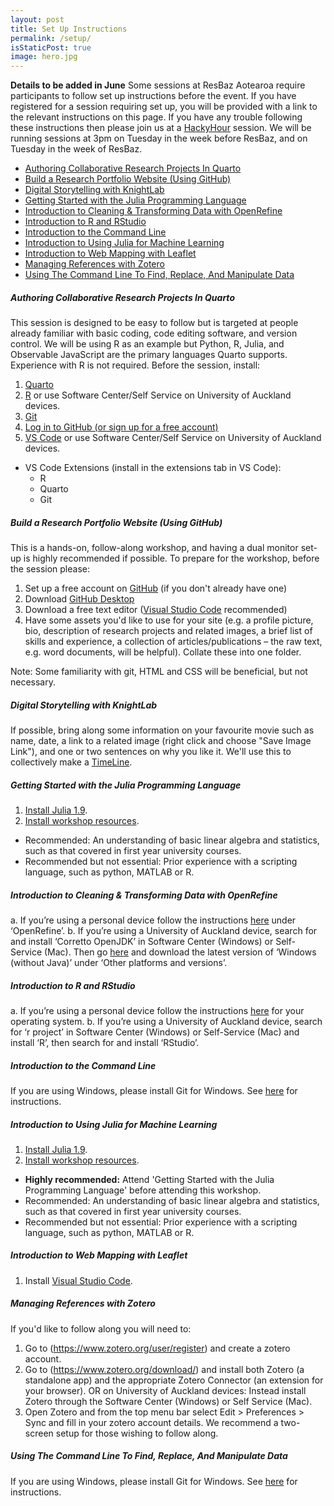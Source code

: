 ```yaml
---
layout: post
title: Set Up Instructions
permalink: /setup/
isStaticPost: true
image: hero.jpg
---
```


**Details to be added in June**
Some sessions at ResBaz Aotearoa require participants to follow set up instructions before the event. If you have registered for a session requiring set up, you will be provided with a link to the relevant instructions on this page. If you have any trouble following these instructions then please join us at a [HackyHour](https://uoa-eresearch.github.io/HackyHour/) session. We will be running sessions at 3pm on Tuesday in the week before ResBaz, and on Tuesday in the week of ResBaz.

- [Authoring Collaborative Research Projects In Quarto](#authoring-collaborative-research-projects-in-quarto)
- [Build a Research Portfolio Website (Using GitHub)](#build-a-research-portfolio-website-using-github)
- [Digital Storytelling with KnightLab](#digital-storytelling-with-knightlab)
- [Getting Started with the Julia Programming Language](#getting-started-with-the-julia-programming-language)
- [Introduction to Cleaning \& Transforming Data with OpenRefine](#introduction-to-cleaning--transforming-data-with-openrefine)
- [Introduction to R and RStudio](#introduction-to-r-and-rstudio)
- [Introduction to the Command Line](#introduction-to-the-command-line)
- [Introduction to Using Julia for Machine Learning](#introduction-to-using-julia-for-machine-learning)
- [Introduction to Web Mapping with Leaflet](#introduction-to-web-mapping-with-leaflet)
- [Managing References with Zotero](#managing-references-with-zotero)
- [Using The Command Line To Find, Replace, And Manipulate Data](#using-the-command-line-to-find-replace-and-manipulate-data)

##### <b>Authoring Collaborative Research Projects In Quarto</b>

This session is designed to be easy to follow but is targeted at people already familiar with basic coding, code editing software, and version control. We will be using R as an example but Python, R, Julia, and Observable JavaScript are the primary languages Quarto supports. Experience with R is not required.
Before the session, install:
1. [Quarto](https://quarto.org/docs/get-started/)
2. [R](https://www.r-project.org/) or use Software Center/Self Service on University of Auckland devices.
3. [Git](https://git-scm.com/book/en/v2/Getting-Started-Installing-Git)
4. [Log in to GitHub (or sign up for a free account)](https://github.com/)
5. [VS Code](https://code.visualstudio.com/download) or use Software Center/Self Service on University of Auckland devices.
  - VS Code Extensions (install in the extensions tab in VS Code):
    - R
    - Quarto
    - Git

##### <b>Build a Research Portfolio Website (Using GitHub)</b>

This is a hands-on, follow-along workshop, and having a dual monitor set-up is highly recommended if possible.
To prepare for the workshop, before the session please:
1. Set up a free account on [GitHub](https://github.com/) (if you don't already have one)
2. Download [GitHub Desktop](https://desktop.github.com/)
3. Download a free text editor ([Visual Studio Code](https://code.visualstudio.com/) recommended)
4. Have some assets you'd like to use for your site (e.g. a profile picture, bio, description of research projects and related images, a brief list of skills and experience, a collection of articles/publications – the raw text, e.g. word documents, will be helpful). Collate these into one folder.

Note: Some familiarity with git, HTML and CSS will be beneficial, but not necessary.

##### <b>Digital Storytelling with KnightLab</b>

If possible, bring along some information on your favourite movie such as name, date, a link to a related image (right click and choose "Save Image Link"), and one or two sentences on why you like it. We'll use this to collectively make a [TimeLine](http://timeline.knightlab.com/).  

##### <b>Getting Started with the Julia Programming Language</b>

1. [Install Julia 1.9](https://github.com/ablaom/HelloJulia.jl/blob/dev/FIRST_STEPS.md). 
2. [Install workshop resources](https://github.com/ablaom/HelloJulia.jl/wiki/Preparing-for-your-ResBaz-2023-Julia-workshop). 

- Recommended: An understanding of basic linear algebra and statistics, such as that covered in first year university courses. 
- Recommended but not essential: Prior experience with a scripting language, such as python, MATLAB or R.

##### <b>Introduction to Cleaning & Transforming Data with OpenRefine</b>

a.	If you’re using a personal device follow the instructions [here](https://datacarpentry.org/ecology-workshop/setup-r-workshop.html#openrefine) under ‘OpenRefine’.
b.	If you’re using a University of Auckland device, search for and install ‘Corretto OpenJDK’ in Software Center (Windows) or Self-Service (Mac). Then go [here](https://openrefine.org/download.html) and download the latest version of ‘Windows (without Java)’ under ‘Other platforms and versions’.

##### <b>Introduction to R and RStudio</b>

a.	If you’re using a personal device follow the instructions [here](https://datacarpentry.org/ecology-workshop/setup-r-workshop.html#r-and-rstudio) for your operating system.
b.	If you’re using a University of Auckland device, search for ‘r project’ in Software Center (Windows) or Self-Service (Mac) and install ‘R’, then search for and install ‘RStudio’.

##### <b>Introduction to the Command Line</b>

If you are using Windows, please install Git for Windows. See [here](https://carpentries.github.io/workshop-template/#shell) for instructions.

##### <b>Introduction to Using Julia for Machine Learning</b>

1. [Install Julia 1.9](https://github.com/ablaom/HelloJulia.jl/blob/dev/FIRST_STEPS.md). 
2. [Install workshop resources](https://github.com/ablaom/HelloJulia.jl/wiki/Preparing-for-your-ResBaz-2023-Julia-workshop). 

- **Highly recommended:** Attend 'Getting Started with the Julia Programming Language' before attending this workshop.
- Recommended: An understanding of basic linear algebra and statistics, such as that covered in first year university courses. 
- Recommended but not essential: Prior experience with a scripting language, such as python, MATLAB or R.

##### <b>Introduction to Web Mapping with Leaflet</b>
1. Install [Visual Studio Code](https://code.visualstudio.com/).

##### <b>Managing References with Zotero</b>

If you'd like to follow along you will need to:
1. Go to (https://www.zotero.org/user/register) and create a zotero account.
2. Go to (https://www.zotero.org/download/) and install both Zotero (a standalone app) and the appropriate Zotero Connector (an extension for your browser). OR on University of Auckland devices: Instead install Zotero through the Software Center (Windows) or Self Service (Mac).
3. Open Zotero and from the top menu bar select Edit > Preferences > Sync and fill in your zotero account details.
We recommend a two-screen setup for those wishing to follow along.

##### <b>Using The Command Line To Find, Replace, And Manipulate Data</b>

If you are using Windows, please install Git for Windows. See [here](https://carpentries.github.io/workshop-template/#shell) for instructions.
